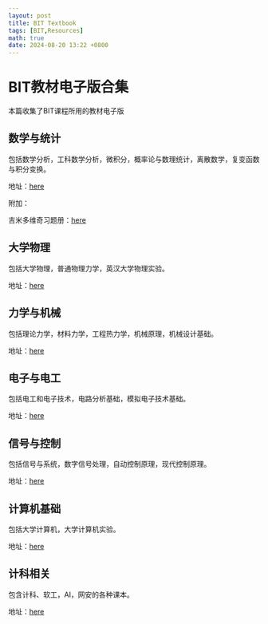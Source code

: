 ```yaml
---
layout: post
title: BIT Textbook
tags: [BIT,Resources]
math: true
date: 2024-08-20 13:22 +0800
--- 
```


# BIT教材电子版合集

本篇收集了BIT课程所用的教材电子版

## 数学与统计

包括数学分析，工科数学分析，微积分，概率论与数理统计，离散数学，复变函数与积分变换。

地址：[here](https://pan.baidu.com/s/1E-AAh96CrLVG78HuVuF7gQ?pwd=univ)

附加：

吉米多维奇习题册：[here](https://pan.baidu.com/s/1_bs2l9ZkkXNTxAbVgKUn9A?pwd=univ)

## 大学物理

包括大学物理，普通物理力学，英汉大学物理实验。

地址：[here](https://pan.baidu.com/s/1ZyBRFjMvO1E7TrjTZZ__dQ?pwd=univ)

## 力学与机械

包括理论力学，材料力学，工程热力学，机械原理，机械设计基础。

地址：[here](https://pan.baidu.com/s/16kz9f6lniF7Zuzc8baCNyg?pwd=univ)

## 电子与电工

包括电工和电子技术，电路分析基础，模拟电子技术基础。

地址：[here](https://pan.baidu.com/s/15wuTi6qweiE0LDRq1pUa5w?pwd=univ)

## 信号与控制

包括信号与系统，数字信号处理，自动控制原理，现代控制原理。

地址：[here](https://pan.baidu.com/s/1D1BSm8T-6ifUL0YeacL0kA?pwd=univ)

## 计算机基础

包括大学计算机，大学计算机实验。

地址：[here](https://pan.baidu.com/s/1TaAYgr_cLjgGE1ax26CB7w?pwd=univ)

## 计科相关

包含计科、软工，AI，网安的各种课本。

地址：[here](https://pan.baidu.com/s/15INb4KueoWHY5HE4Zb6Fww?pwd=univ)